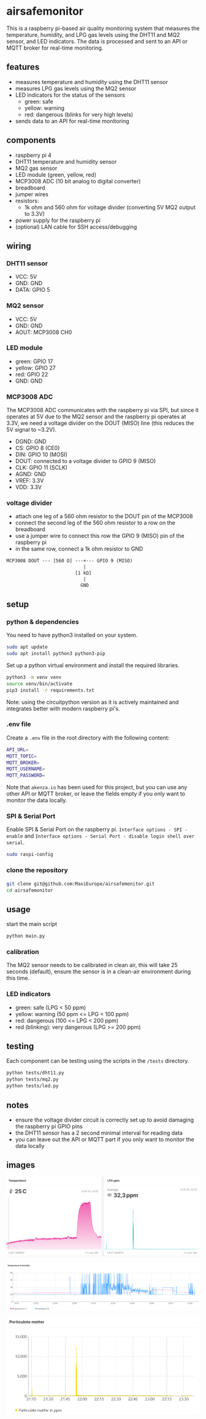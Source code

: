 # airsafemonitor

This is a raspberry pi-based air quality monitoring system that measures the temperature, humidity, and LPG gas levels using the DHT11 and MQ2 sensor, and LED indicators. The data is processed and sent to an API or MQTT broker for real-time monitoring.

## features

- measures temperature and humidity using the DHT11 sensor
- measures LPG gas levels using the MQ2 sensor
- LED indicators for the status of the sensors
    - green: safe
    - yellow: warning
    - red: dangerous (blinks for very high levels)
- sends data to an API for real-time monitoring

## components

- raspberry pi 4
- DHT11 temperature and humidity sensor
- MQ2 gas sensor
- LED module (green, yellow, red)
- MCP3008 ADC (10 bit analog to digital converter)
- breadboard
- jumper wires
- resistors:
    - 1k ohm and 560 ohm for voltage divider (converting 5V MQ2 output to 3.3V)
- power supply for the raspberry pi
- (optional) LAN cable for SSH access/debugging

## wiring

### DHT11 sensor

- VCC: 5V
- GND: GND
- DATA: GPIO 5

### MQ2 sensor

- VCC: 5V
- GND: GND
- AOUT: MCP3008 CH0

### LED module

- green: GPIO 17
- yellow: GPIO 27
- red: GPIO 22
- GND: GND

### MCP3008 ADC

The MCP3008 ADC communicates with the raspberry pi via SPI, but since it operates at 5V due to the MQ2 sensor and the raspberry pi operates at 3.3V, we need a voltage divider on the DOUT (MISO) line (this reduces the 5V signal to ~3.2V).

- DGND: GND
- CS: GPIO 8 (CE0)
- DIN: GPIO 10 (MOSI)
- DOUT: connected to a voltage divider to GPIO 9 (MISO)
- CLK: GPIO 11 (SCLK)
- AGND: GND
- VREF: 3.3V
- VDD: 3.3V

### voltage divider

- attach one leg of a 560 ohm resistor to the DOUT pin of the MCP3008
- connect the second leg of the 560 ohm resistor to a row on the breadboard
- use a jumper wire to connect this row the GPIO 9 (MISO) pin of the raspberry pi
- in the same row, connect a 1k ohm resistor to GND

```
MCP3008 DOUT --- [560 Ω] ---+--- GPIO 9 (MISO)
                            |
                         [1 kΩ]
                            |
                           GND
```

## setup

### python & dependencies

You need to have python3 installed on your system.

```sh
sudo apt update
sudo apt install python3 python3-pip
```

Set up a python virtual environment and install the required libraries.

```sh
python3 -m venv venv
source venv/bin/activate
pip3 install -r requirements.txt
```

Note: using the circuitpython version as it is actively maintained and integrates better with modern raspberry pi's.

### .env file

Create a `.env` file in the root directory with the following content:

```sh
API_URL=
MQTT_TOPIC=
MQTT_BROKER=
MQTT_USERNAME=
MQTT_PASSWORD=
```

Note that `akenza.io` has been used for this project, but you can use any other API or MQTT broker, or leave the fields empty if you only want to monitor the data locally.

### SPI & Serial Port

Enable SPI & Serial Port on the raspberry pi. `Interface options - SPI - enable` and `Interface options - Serial Port - disable login shell over serial`.

```sh
sudo raspi-config
```

### clone the repository

```sh
git clone git@github.com:MaxiEurope/airsafemonitor.git
cd airsafemonitor
```

## usage

start the main script

```sh
python main.py
```

### calibration

The MQ2 sensor needs to be calibrated in clean air, this will take 25 seconds (default), ensure the sensor is in a clean-air environment during this time.

### LED indicators

- green: safe (LPG < 50 ppm)
- yellow: warning (50 ppm <= LPG < 100 ppm)
- red: dangerous (100 <= LPG < 200 ppm)
- red (blinking): very dangerous (LPG >= 200 ppm)

## testing

Each component can be testing using the scripts in the `/tests` directory.

```sh
python tests/dht11.py
python tests/mq2.py
python tests/led.py
```

## notes

- ensure the voltage divider circuit is correctly set up to avoid damaging the raspberry pi GPIO pins
- the DHT11 sensor has a 2 second minimal interval for reading data
- you can leave out the API or MQTT part if you only want to monitor the data locally

## images

![dashboard_temperature_gas](img/dashboard_temperature_gas.png "image of the akenza.io temperature/gas dashboard")

![dashboard_temperature_humidity](img/dashboard_temperature_humidity.png "image of the akenza.io temperature/humidity dashboard")

![dashboard_ppm](img/dashboard_ppm.png "image of the akenza.io ppm dashboard")
